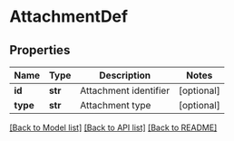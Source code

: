 # AttachmentDef


## Properties
Name | Type | Description | Notes
------------ | ------------- | ------------- | -------------
**id** | **str** | Attachment identifier | [optional] 
**type** | **str** | Attachment type | [optional] 

[[Back to Model list]](../README.md#documentation-for-models) [[Back to API list]](../README.md#documentation-for-api-endpoints) [[Back to README]](../README.md)


